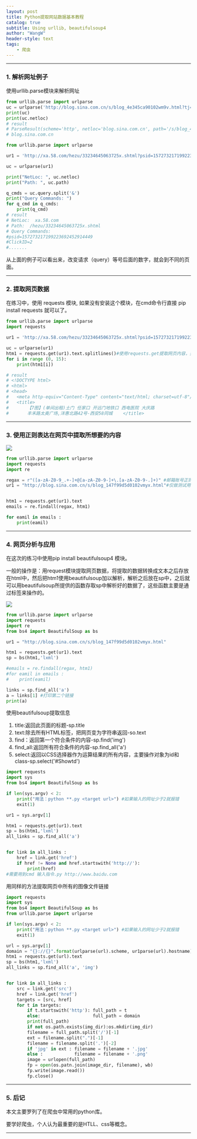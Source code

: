 ```yaml
---
layout: post
title: Python提取网站数据基本教程
catalog: true
subtitle: Using urllib, beautifulsoup4
author: "WangW"
header-style: text
tags: 
    - 爬虫
---
```


-----


### 1. 解析网址例子

使用urllib.parse模块来解析网址
```python
from urllib.parse import urlparse
uc = urlparse('http://blog.sina.com.cn/s/blog_4e345ca90102wm9v.html?tj=fina')
print(uc)
print(uc.netloc)
# result
# ParseResult(scheme='http', netloc='blog.sina.com.cn', path='/s/blog_4e345ca90102wm9v.html', params='', query='tj=fina', fragment='')
# blog.sina.com.cn
```

<!--break-->

```python
from urllib.parse import urlparse

ur1 = 'http://xa.58.com/hezu/33234645063725x.shtml?psid=157273217199223692452914449&ClickID=2&cookie=||https://www.google.com/|c5/njVqYsK5HO3MUB9jaAg==&PGTID=0d3090a7-001e-3db6-cece-a8d9e668e348&apptype=0&entinfo=33234645063725_0&fzbref=0&iuType=gz_2&key=&pubid=28056322&from=1-list-0&params=busitime^desc&local=483&trackkey=33234645063725_512fc4d7-75f8-4285-a8d2-25cb5d61d4d1_20180302100235_1519956155555&fcinfotype=gz'

uc = urlparse(ur1)

print("NetLoc: ", uc.netloc)
print("Path: ", uc.path)

q_cmds = uc.query.split('&')
print("Query Commands: ")
for q_cmd in q_cmds:
    print(q_cmd)
# result
# NetLoc:  xa.58.com
# Path:  /hezu/33234645063725x.shtml
# Query Commands: 
#psid=157273217199223692452914449
#ClickID=2
#.......
```
从上面的例子可以看出来，改变请求（query）等号后面的数字，就会到不同的页面。
***
### 2. 提取网页数据
在练习中，使用 requests 模块, 如果没有安装这个模块，在cmd命令行直接 pip install requests 就可以了。

```python
from urllib.parse import urlparse
import requests

ur1 = 'http://xa.58.com/hezu/33234645063725x.shtml?psid=157273217199223692452914449&ClickID=2&cookie=||https://www.google.com/|c5/njVqYsK5HO3MUB9jaAg==&PGTID=0d3090a7-001e-3db6-cece-a8d9e668e348&apptype=0&entinfo=33234645063725_0&fzbref=0&iuType=gz_2&key=&pubid=28056322&from=1-list-0&params=busitime^desc&local=483&trackkey=33234645063725_512fc4d7-75f8-4285-a8d2-25cb5d61d4d1_20180302100235_1519956155555&fcinfotype=gz'

uc = urlparse(ur1)
htm1 = requests.get(ur1).text.splitlines()#使用requests.get提取网页内容，并以文本的格式存放到htm1中
for i in range (0, 15):
    print(htm1[i])

# result
# <!DOCTYPE html>
# <html>
# <head>
#   <meta http-equiv="Content-Type" content="text/html; charset=utf-8"/>
#   <title>
#       【7图】(单间出租)土门 任家口 开远门地铁口 西电医院 大庆路
#       丰禾路太奥广场,沣惠北路42号-西安58同城    </title>
```
***
### 3. 使用正则表达在网页中提取所想要的内容

![](https://user-gold-cdn.xitu.io/2018/3/2/161e4dbdd3866120?w=1372&h=941&f=jpeg&s=713518)

```python
from urllib.parse import urlparse
import requests
import re

regax = r"([a-zA-Z0-9_.+-]+@[a-zA-Z0-9-]+\.[a-zA-Z0-9-.]+)" #邮箱账号正则表达
ur1 = "http://blog.sina.com.cn/s/blog_147f99d5d0102vmyx.html"#仅做测试用


htm1 = requests.get(ur1).text
emails = re.findall(regax, htm1)

for eamil in emails :
    print(eamil)

```
***
### 4. 网页分析与应用
在这次的练习中使用pip install beautifulsoup4 模块。

一般的操作是：用request模块提取网页数据，将提取的数据转换成文本之后存放在html中，然后把htm1使用beautifulsoup加以解析，解析之后放在sp中，之后就可以用beautifulsoup所提供的函数存取sp中解析好的数据了，这些函数主要是通过标签来操作的。

![](https://user-gold-cdn.xitu.io/2018/3/2/161e4db53c01bde1?w=1386&h=843&f=jpeg&s=749499)

```python
from urllib.parse import urlparse
import requests
import re
from bs4 import BeautifulSoup as bs

ur1 = "http://blog.sina.com.cn/s/blog_147f99d5d0102vmyx.html"

htm1 = requests.get(ur1).text
sp = bs(htm1,'lxml')

#emails = re.findall(regax, htm1)
#for eamil in emails :
#    print(eamil)

links = sp.find_all('a')
a = links[1] #打印第二个链接
print(a)
```
使用beautifulsoup提取信息

1. title:返回此页面的标题-sp.title
2. text:除去所有HTML标签，把网页变为字符串返回-so.text
3. find：返回第一个符合条件的内容-sp.find('img')
4. find_all:返回所有符合条件的内容-sp.find_all('a')
5. select:返回以CSS选择器作为运算结果的所有内容，主要操作对象为id和class-sp.select('#Showtd')

```python
import requests
import sys
from bs4 import BeautifulSoup as bs

if len(sys.argv) < 2:
    print("用法：python **.py <target url>") #如果输入的网址少于2就报错
    exit(1)

ur1 = sys.argv[1]

htm1 = requests.get(ur1).text
sp = bs(htm1,'lxml')
all_links = sp.find_all('a')


for link in all_links :
    href = link.get('href')
    if href != None and href.startswith('http://'):
        print(href)
#需要用到cmd 输入指令.py http://www.baidu.com
```
用同样的方法提取网页中所有的图像文件链接

```python
import requests
import sys
from bs4 import BeautifulSoup as bs
from urllib.parse import urlparse

if len(sys.argv) < 2:
    print("用法：python **.py <target url>") #如果输入的网址少于2就报错
    exit(1)

url = sys.argv[1]
domain = "{}://{}".format(urlparse(url).scheme, ur1parse(url).hostname)
htm1 = requests.get(url).text
sp = bs(htm1,'lxml')
all_links = sp.find_all('a', 'img')


for link in all_links :
    src = link.get('src')
    href = link.get('href')
    targets = [src, href]
    for t in targets:
        if t.startswith('http'): full_path = t
        else:                    full_path = domain
        print(full_path)
        if not os.path.exists(img_dir):os.mkdir(img_dir)
        filename = full_path.split('/')[-1]
        ext = filename.split(".")[-1]
        filename = filename.split('.')[-2]
        if 'jpg' in ext : filename = filename + '.jpg'
        else :            filename = filename + '.png'
        image = urlopen(full_path)
        fp = open(os.patn.join(image_dir, filename), wb)
        fp.write(image.read())
        fp.close()
```
-----

### 5. 后记

本文主要罗列了在爬虫中常用的python库。

要学好爬虫，个人认为最重要的是HTLL、css等概念。

------